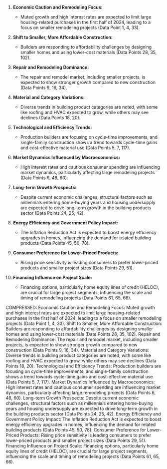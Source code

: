 1. **Economic Caution and Remodeling Focus:**
   - Muted growth and high interest rates are expected to limit large housing-related purchases in the first half of 2024, leading to a focus on smaller remodeling projects (Data Point 1, 4, 33).

2. **Shift to Smaller, More Affordable Construction:**
   - Builders are responding to affordability challenges by designing smaller homes and using lower-cost materials (Data Points 28, 35, 102).

3. **Repair and Remodeling Dominance:**
   - The repair and remodel market, including smaller projects, is expected to show stronger growth compared to new construction (Data Points 9, 16, 34).

4. **Material and Category Variations:**
   - Diverse trends in building product categories are noted, with some like roofing and HVAC expected to grow, while others may see declines (Data Points 18, 20).

5. **Technological and Efficiency Trends:**
   - Production builders are focusing on cycle-time improvements, and single-family construction shows a trend towards cycle-time gains and cost-effective material use (Data Points 5, 7, 117).

6. **Market Dynamics Influenced by Macroeconomics:**
   - High interest rates and cautious consumer spending are influencing market dynamics, particularly affecting large remodeling projects (Data Points 6, 48, 60).

7. **Long-term Growth Prospects:**
   - Despite current economic challenges, structural factors such as millennials entering home-buying years and housing undersupply are expected to drive long-term growth in the building products sector (Data Points 24, 25, 42).

8. **Energy Efficiency and Government Policy Impact:**
   - The Inflation Reduction Act is expected to boost energy efficiency upgrades in homes, influencing the demand for related building products (Data Points 45, 50, 78).

9. **Consumer Preference for Lower-Priced Products:**
   - Rising price sensitivity is leading consumers to prefer lower-priced products and smaller project sizes (Data Points 29, 51).

10. **Financing Influence on Project Scale:**
    - Financing options, particularly home equity lines of credit (HELOC), are crucial for large project segments, influencing the scale and timing of remodeling projects (Data Points 61, 65, 66).


COMPRESSED:
Economic Caution and Remodeling Focus: Muted growth and high interest rates are expected to limit large housing-related purchases in the first half of 2024, leading to a focus on smaller remodeling projects (Data Point 1, 4, 33).
Shift to Smaller, More Affordable Construction: Builders are responding to affordability challenges by designing smaller homes and using lower-cost materials (Data Points 28, 35, 102).
Repair and Remodeling Dominance: The repair and remodel market, including smaller projects, is expected to show stronger growth compared to new construction (Data Points 9, 16, 34).
Material and Category Variations: Diverse trends in building product categories are noted, with some like roofing and HVAC expected to grow, while others may see declines (Data Points 18, 20).
Technological and Efficiency Trends: Production builders are focusing on cycle-time improvements, and single-family construction shows a trend towards cycle-time gains and cost-effective material use (Data Points 5, 7, 117).
Market Dynamics Influenced by Macroeconomics: High interest rates and cautious consumer spending are influencing market dynamics, particularly affecting large remodeling projects (Data Points 6, 48, 60).
Long-term Growth Prospects: Despite current economic challenges, structural factors such as millennials entering home-buying years and housing undersupply are expected to drive long-term growth in the building products sector (Data Points 24, 25, 42).
Energy Efficiency and Government Policy Impact: The Inflation Reduction Act is expected to boost energy efficiency upgrades in homes, influencing the demand for related building products (Data Points 45, 50, 78).
Consumer Preference for Lower-Priced Products: Rising price sensitivity is leading consumers to prefer lower-priced products and smaller project sizes (Data Points 29, 51).
Financing Influence on Project Scale: Financing options, particularly home equity lines of credit (HELOC), are crucial for large project segments, influencing the scale and timing of remodeling projects (Data Points 61, 65, 66).